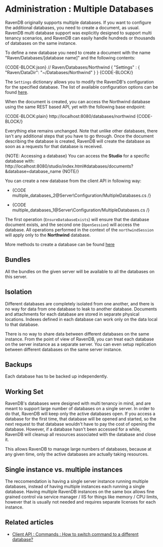 # Administration : Multiple Databases

RavenDB originally supports multiple databases. If you want to configure the additional databases, you need to create a document, as usual. RavenDB multi database support was explicitly designed to support multi tenancy scenarios, and RavenDB can easily handle hundreds or thousands of databases on the same instance.

To define a new database you need to create a document with the name "Raven/Databases/[database name]" and the following contents:

{CODE-BLOCK:json}
// Raven/Databases/Northwind
{
    "Settings" : 
    { 
            "Raven/DataDir": "~/Databases/Northwind"
    }
}
{CODE-BLOCK/}

The `Settings` dictionary allows you to modify the RavenDB's configuration for the specified database. The list of available configuration options can be found [here](../../server/configuration/configuration-options#availability-of-configuration-options).

When the document is created, you can access the Northwind database using the same REST based API, yet with the following base endpoint:

{CODE-BLOCK:plain}
    http://localhost:8080/databases/northwind
{CODE-BLOCK/}

Everything else remains unchanged. Note that unlike other databases, there isn't any additional steps that you have to go through. Once the document describing the database is created, RavenDB will create the database as soon as a requests for that database is received.

{NOTE: Accessing a database}
You can access the **Studio** for a specific database with:   
    http://localhost:8080/studio/index.html#databases/documents?&database=database_name
{NOTE/}

You can create a new database from the client API in following way:



- {CODE multiple_databases_2@Server\Configuration/MultipleDatabases.cs /}



- {CODE multiple_databases_1@Server\Configuration/MultipleDatabases.cs /}

The first operation (`EnsureDatabaseExists`) will ensure that the database document exists, and the second one (`OpenSession`) will access the database. All operations performed in the context of the `northwindSession` will apply only to the **Northwind** database.

More methods to create a database can be found [here](../../client-api/commands/how-to/create-delete-database)

## Bundles

All the bundles on the given server will be available to all the databases on this server.

## Isolation

Different databases are completely isolated from one another, and there is no way for data from one database to leak to another database. Documents and attachments for each database are stored in separate physical locations. Indexes defined in each database can work only on the data local to that database.

There is no way to share data between different databases on the same instance. From the point of view of RavenDB, you can treat each database on the server instance as a separate server. You can even setup replication between different databases on the same server instance.

## Backups

Each database has to be backed up independently.

## Working Set

RavenDB's databases were designed with multi tenancy in mind, and are meant to support large number of databases on a single server. In order to do that, RavenDB will keep only the active databases open. If you access a database for the first time, that database will be opened and started, so the next request to that database wouldn't have to pay the cost of opening the database. However, if a database hasn't been accessed for a while, RavenDB will cleanup all resources associated with the database and close it.

This allows RavenDB to manage large numbers of databases, because at any given time, only the active databases are actually taking resources.

## Single instance vs. multiple instances

The reccomendation is having a single server instance running multiple databases, instead of having multiple instances each running a single database.
Having multiple RavenDB instances on the same box allows fine grained control via service manager / IIS for things like memory / CPU limits,
however that is usually not needed and requires separate licenses for each instance.

## Related articles

- [Client API : Commands : How to switch command to a different database?](../../client-api/commands/how-to/switch-commands-to-a-different-database)